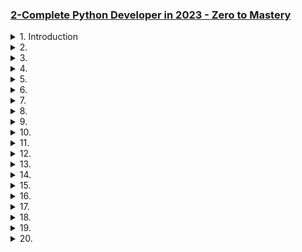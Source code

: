 ### [2-Complete Python Developer in 2023 - Zero to Mastery](/courses/2.md)

<details>
  <summary>1. Introduction </summary>

# Python DataTypes

```pybs
int
float
bool
str
list
tuple
set
dict
```

# Operator Precedence

```py
print ((2013-3) ) + 2 ** 2

# ()
# **
# * /
# + -
```

# binary conversion

```py
print(bin(5))
print(int('0b101', 2))
```

```py
# 0b101
# 5
```

# augmented assignment operator

```py
some_value = 5
some_value += 2
print(some_value)
```

```py
# 7
```

# a

```py

```

```py

```

```py

```

</details>

<details>
  <summary>2.  </summary>

# Example 1:

```py

```

```py

```

```py

```

```py

```

</details>

<details>
  <summary>3.  </summary>

# Example 1:

```py

```

```py

```

```py

```

</details>

<details>
  <summary>4.  </summary>

# Example 1:

```py

```

```py

```

```py

```

</details>

<details>
  <summary>5.  </summary>

# Example 1:

```py

```

```py

```

```py

```

</details>

<details>
  <summary>6.  </summary>

# Example 1:

```py

```

```py

```

```py

```

</details>

<details>
  <summary>7.  </summary>

# Example 1:

```py

```

```py

```

```py

```

</details>

<details>
  <summary>8.  </summary>

# Example 1:

```py

```

```py

```

```py

```

</details>

<details>
  <summary>9.  </summary>

# Example 1:

```py

```

```py

```

```py

```

</details>

<details>
  <summary>10.  </summary>

# Example 1:

```py

```

```py

```

```py

```

</details>

<details>
  <summary>11.  </summary>

# Example 1:

```py

```

```py

```

```py

```

</details>

<details>
  <summary>12.  </summary>

# Example 1:

```py

```

```py

```

```py

```

</details>

<details>
  <summary>13.  </summary>

# Example 1:

```py

```

```py

```

```py

```

</details>

<details>
  <summary>14.  </summary>

# Example 1:

```py

```

```py

```

```py

```

</details>

<details>
  <summary>15.  </summary>

# Example 1:

```py

```

```py

```

```py

```

</details>

<details>
  <summary>16.  </summary>

# Example 1:

```py

```

```py

```

```py

```

</details>

<details>
  <summary>17.  </summary>

# Example 1:

```py

```

```py

```

```py

```

</details>

<details>
  <summary>18.  </summary>

# Example 1:

```py

```

```py

```

```py

```

</details>

<details>
  <summary>19.  </summary>

# Example 1:

```py

```

```py

```

```py

```

</details>

<details>
  <summary>20.  </summary>

# Example 1:

```py

```

```py

```

```py

```

</details>
